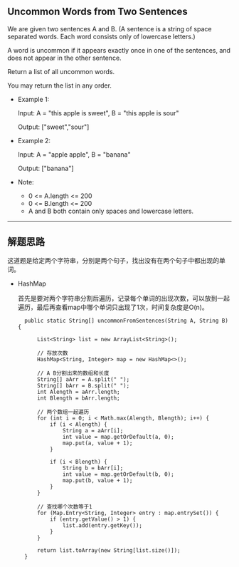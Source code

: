 ## Uncommon Words from Two Sentences

We are given two sentences A and B.  (A sentence is a string of space separated words.  Each word consists only of lowercase letters.)

A word is uncommon if it appears exactly once in one of the sentences, and does not appear in the other sentence.

Return a list of all uncommon words. 

You may return the list in any order.

 

- Example 1:

  Input: A = "this apple is sweet", B = "this apple is sour"

  Output: ["sweet","sour"]

- Example 2:

  Input: A = "apple apple", B = "banana"

  Output: ["banana"]
 
- Note:

  - 0 <= A.length <= 200
  - 0 <= B.length <= 200
  - A and B both contain only spaces and lowercase letters.

--- 

## 解题思路
这道题是给定两个字符串，分别是两个句子，找出没有在两个句子中都出现的单词。

- HashMap

  首先是要对两个字符串分割后遍历，记录每个单词的出现次数，可以放到一起遍历，最后再查看map中哪个单词只出现了1次，时间复杂度是O(n)。

  ```
	public static String[] uncommonFromSentences(String A, String B) {

		List<String> list = new ArrayList<String>();

		// 存放次数
		HashMap<String, Integer> map = new HashMap<>();

		// A B分割出来的数组和长度
		String[] aArr = A.split(" ");
		String[] bArr = B.split(" ");
		int Alength = aArr.length;
		int Blength = bArr.length;

		// 两个数组一起遍历
		for (int i = 0; i < Math.max(Alength, Blength); i++) {
			if (i < Alength) {
				String a = aArr[i];
				int value = map.getOrDefault(a, 0);
				map.put(a, value + 1);
			}

			if (i < Blength) {
				String b = bArr[i];
				int value = map.getOrDefault(b, 0);
				map.put(b, value + 1);
			}
		}

		// 查找哪个次数等于1
		for (Map.Entry<String, Integer> entry : map.entrySet()) {
			if (entry.getValue() > 1) {
				list.add(entry.getKey());
			}
		}

		return list.toArray(new String[list.size()]);
	}
  ```